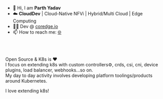 - :wave: Hi, I am **Parth Yadav**
- :cloud: **CloudDev** | Cloud-Native NFVi | Hybrid/Multi Cloud | Edge Computing
- :man_technologist: Dev @ [coredge.io](https://coredge.io)
- :mailbox: How to reach me: [:globe_with_meridians:](https://parthyadav.netlify.app)

<br><br>

Open Source & K8s is ❤️<br>
I focus on extending k8s with custom controllers⚙️, crds, csi, cni, device plugins, load balancer, webhooks...so on.<br>
My day to day activity involves developing platform toolings/products around Kubernetes.


I love extending k8s!
